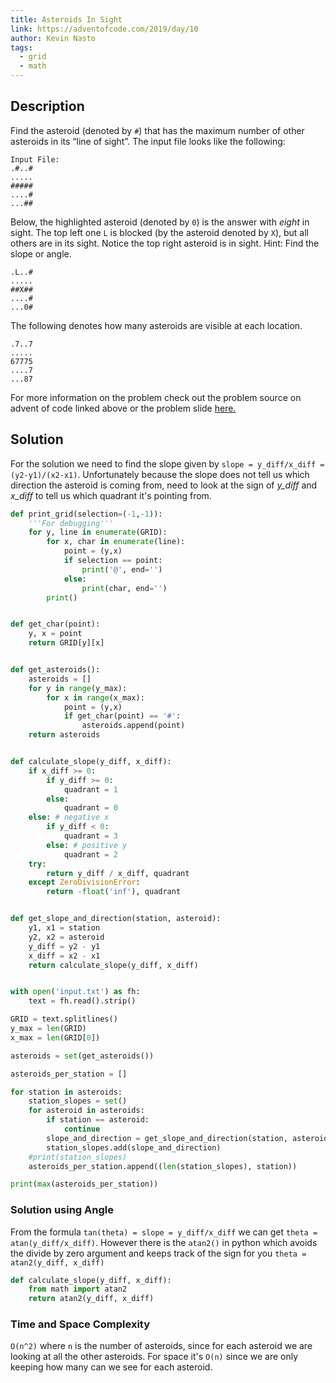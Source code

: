 ```yaml
---
title: Asteroids In Sight
link: https://adventofcode.com/2019/day/10
author: Kevin Nasto
tags:
  - grid
  - math
---
```


## Description

Find the asteroid (denoted by `#`) that has the maximum number of other asteroids in its “line of sight”. The input file looks like the following:
```
Input File:
.#..#
.....
#####
....#
...##
```

Below, the highlighted asteroid (denoted by `0`) is the answer with *eight* in sight. The top left one `L` is blocked (by the asteroid denoted by `X`), but all others are in its sight. Notice the top right asteroid is in sight. Hint: Find the slope or angle.

```
.L..#
.....
##X##
....#
...0#
```

The following denotes how many asteroids are visible at each location.

```
.7..7
.....
67775
....7
...87
```

For more information on the problem check out the problem source on advent of code linked above or the problem slide [here.](https://docs.google.com/presentation/d/1FhnQGN0AzcDZL7ZaSnnj-PCvJYLDAOhQ-v7GphZzZnc/edit#slide=id.g61f898af63_0_0)

## Solution

For the solution we need to find the slope given by ```slope = y_diff/x_diff = (y2-y1)/(x2-x1)```. Unfortunately because the slope does not tell us which direction the asteroid is coming from, need to look at the sign of *y_diff* and *x_diff* to tell us which quadrant it's pointing from.

```python
def print_grid(selection=(-1,-1)):
    '''For debugging'''
    for y, line in enumerate(GRID):
        for x, char in enumerate(line):
            point = (y,x)
            if selection == point:
                print('@', end='')
            else:
                print(char, end='')
        print()


def get_char(point):
    y, x = point
    return GRID[y][x]


def get_asteroids():
    asteroids = []
    for y in range(y_max):
        for x in range(x_max):
            point = (y,x)
            if get_char(point) == '#':
                asteroids.append(point)
    return asteroids


def calculate_slope(y_diff, x_diff):
    if x_diff >= 0:
        if y_diff >= 0:
            quadrant = 1
        else:
            quadrant = 0
    else: # negative x
        if y_diff < 0:
            quadrant = 3
        else: # positive y
            quadrant = 2
    try:
        return y_diff / x_diff, quadrant
    except ZeroDivisionError:
        return -float('inf'), quadrant


def get_slope_and_direction(station, asteroid):
    y1, x1 = station
    y2, x2 = asteroid
    y_diff = y2 - y1
    x_diff = x2 - x1
    return calculate_slope(y_diff, x_diff)


with open('input.txt') as fh:
    text = fh.read().strip()

GRID = text.splitlines()
y_max = len(GRID)
x_max = len(GRID[0])

asteroids = set(get_asteroids())

asteroids_per_station = []

for station in asteroids:
    station_slopes = set()
    for asteroid in asteroids:
        if station == asteroid:
            continue
        slope_and_direction = get_slope_and_direction(station, asteroid)
        station_slopes.add(slope_and_direction)
    #print(station_slopes)
    asteroids_per_station.append((len(station_slopes), station))

print(max(asteroids_per_station))
```

### Solution using Angle

From the formula ```tan(theta) = slope = y_diff/x_diff``` we can get ```theta = atan(y_diff/x_diff)```. However there is the `atan2()` in python which avoids the divide by zero argument and keeps track of the sign for you ```theta = atan2(y_diff, x_diff)```

```python
def calculate_slope(y_diff, x_diff):
    from math import atan2
    return atan2(y_diff, x_diff)
```

### Time and Space Complexity
```O(n^2)``` where `n` is the number of asteroids, since for each asteroid we are looking at all the other asteroids. For space it's ```O(n)``` since we are only keeping how many can we see for each asteroid.

